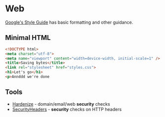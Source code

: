 # Web

[Google's Style Guide](https://google.github.io/styleguide/htmlcssguide.html) has basic formatting and other guidance.

## Minimal HTML

```HTML
<!DOCTYPE html>
<meta charset="utf-8">
<meta name="viewport" content="width=device-width, initial-scale=1" />
<title>Saving bytes</title>
<link rel="stylesheet" href="styles.css">
<h1>Let's go</h1>
<p>Annddd we're done
```

## Tools

* [Hardenize](https://www.hardenize.com/) - domain/email/web **security** checks
* [SecurityHeaders](https://securityheaders.io/) - **security** checks on HTTP headers


